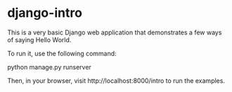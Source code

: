 django-intro
============

This is a very basic Django web application that demonstrates a few ways of saying Hello World.

To run it, use the following command:

   python manage.py runserver

Then, in your browser, visit http://localhost:8000/intro to run the examples.
